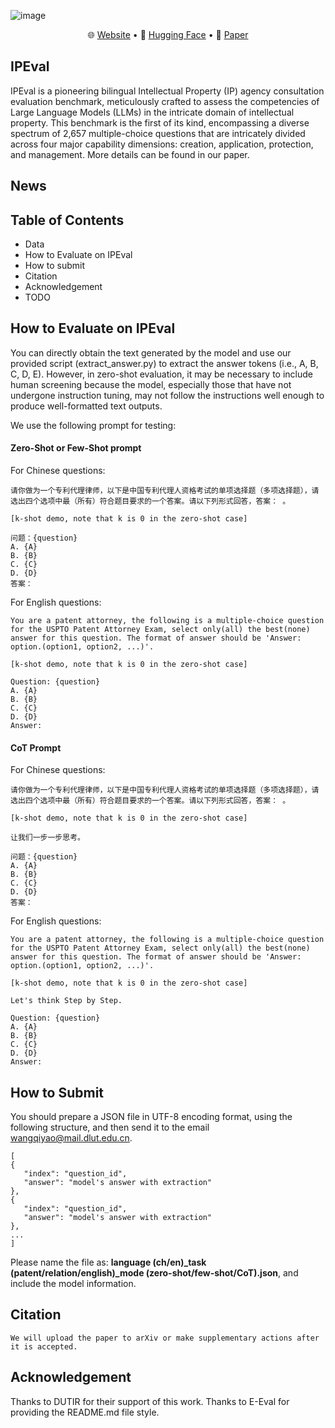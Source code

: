 ![image]()


<p align="center">
   🌐 <a href="https://ipeval.github.io/" target="_blank">Website</a> • 🤗 <a href="https://huggingface.co/datasets/Mathsion/IPEval" target="_blank">Hugging Face</a>  • 📃 <a href="" target="_blank">Paper</a> 
</p>

## IPEval
IPEval is a pioneering bilingual Intellectual Property (IP) agency consultation evaluation benchmark, meticulously crafted to assess the competencies of Large Language Models (LLMs) in the intricate domain of intellectual property. This benchmark is the first of its kind, encompassing a diverse spectrum of 2,657 multiple-choice questions that are intricately divided across four major capability dimensions: creation, application, protection, and management. More details can be found in our paper.

## News

## Table of Contents
 - Data
 - How to Evaluate on IPEval
 - How to submit
 - Citation
 - Acknowledgement
 - TODO

## How to Evaluate on IPEval
You can directly obtain the text generated by the model and use our provided script (extract_answer.py) to extract the answer tokens (i.e., A, B, C, D, E). However, in zero-shot evaluation, it may be necessary to include human screening because the model, especially those that have not undergone instruction tuning, may not follow the instructions well enough to produce well-formatted text outputs.

We use the following prompt for testing:
#### Zero-Shot or Few-Shot prompt
For Chinese questions:
```
请你做为一个专利代理律师，以下是中国专利代理人资格考试的单项选择题（多项选择题），请选出四个选项中最（所有）符合题目要求的一个答案。请以下列形式回答，答案： 。

[k-shot demo, note that k is 0 in the zero-shot case]

问题：{question}
A. {A}
B. {B}
C. {C}
D. {D}
答案：
```

For English questions:
```
You are a patent attorney, the following is a multiple-choice question for the USPTO Patent Attorney Exam, select only(all) the best(none) answer for this question. The format of answer should be 'Answer: option.(option1, option2, ...)'.

[k-shot demo, note that k is 0 in the zero-shot case]

Question: {question}
A. {A}
B. {B}
C. {C}
D. {D}
Answer: 
```
#### CoT Prompt
For Chinese questions:
```
请你做为一个专利代理律师，以下是中国专利代理人资格考试的单项选择题（多项选择题），请选出四个选项中最（所有）符合题目要求的一个答案。请以下列形式回答，答案： 。

[k-shot demo, note that k is 0 in the zero-shot case]

让我们一步一步思考。

问题：{question}
A. {A}
B. {B}
C. {C}
D. {D}
答案：
```

For English questions:
```
You are a patent attorney, the following is a multiple-choice question for the USPTO Patent Attorney Exam, select only(all) the best(none) answer for this question. The format of answer should be 'Answer: option.(option1, option2, ...)'.

[k-shot demo, note that k is 0 in the zero-shot case]

Let's think Step by Step.

Question: {question}
A. {A}
B. {B}
C. {C}
D. {D}
Answer: 
```

## How to Submit
You should prepare a JSON file in UTF-8 encoding format, using the following structure, and then send it to the email wangqiyao@mail.dlut.edu.cn.

```
[
{
   "index": "question_id",
   "answer": "model's answer with extraction"
},
{
   "index": "question_id",
   "answer": "model's answer with extraction"
},
...
]
```
Please name the file as: **language (ch/en)_task (patent/relation/english)_mode (zero-shot/few-shot/CoT).json**, and include the model information.

## Citation
```
We will upload the paper to arXiv or make supplementary actions after it is accepted.
```

## Acknowledgement
Thanks to DUTIR for their support of this work.
Thanks to E-Eval for providing the README.md file style.
